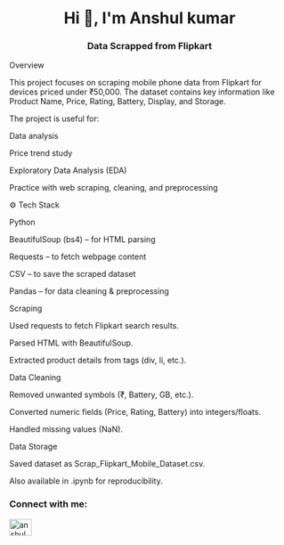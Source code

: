 <h1 align="center">Hi 👋, I'm Anshul kumar</h1>
<h3 align="center">Data Scrapped from Flipkart</h3>

Overview

This project focuses on scraping mobile phone data from Flipkart for devices priced under ₹50,000.
The dataset contains key information like Product Name, Price, Rating, Battery, Display, and Storage.

The project is useful for:

Data analysis

Price trend study

Exploratory Data Analysis (EDA)

Practice with web scraping, cleaning, and preprocessing

⚙️ Tech Stack

Python

BeautifulSoup (bs4) – for HTML parsing

Requests – to fetch webpage content

CSV – to save the scraped dataset

Pandas – for data cleaning & preprocessing


Scraping

Used requests to fetch Flipkart search results.

Parsed HTML with BeautifulSoup.

Extracted product details from tags (div, li, etc.).

Data Cleaning

Removed unwanted symbols (₹, Battery, GB, etc.).

Converted numeric fields (Price, Rating, Battery) into integers/floats.

Handled missing values (NaN).

Data Storage

Saved dataset as Scrap_Flipkart_Mobile_Dataset.csv.

Also available in .ipynb for reproducibility.


<h3 align="left">Connect with me:</h3>
<p align="left">
<a href="https://linkedin.com/in/anshul kumar" target="blank"><img align="center" src="https://raw.githubusercontent.com/rahuldkjain/github-profile-readme-generator/master/src/images/icons/Social/linked-in-alt.svg" alt="anshul kumar" height="30" width="40" /></a>

</p>

